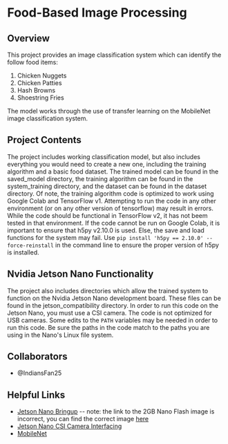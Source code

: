 # Food-Based Image Processing
## Overview
This project provides an image classification system which can identify the follow food items:
  1. Chicken Nuggets
  2. Chicken Patties
  3. Hash Browns
  4. Shoestring Fries

The model works through the use of transfer learning on the MobileNet image classification system.

## Project Contents
The project includes working classification model, but also includes everything you would need to create a new one, including the training algorithm and a basic food dataset. The trained model can be found in the saved_model directory, the training algorithm can be found in the system_training directory, and the dataset can be found in the dataset directory. Of note, the training algorithm code is optimized to work using Google Colab and TensorFlow v1. Attempting to run the code in any other environment (or on any other version of tensorflow) may result in errors. While the code should be functional in TensorFlow v2, it has not beem tested in that environment. If the code cannot be run on Google Colab, it is important to ensure that h5py v2.10.0 is used. Else, the save and load functions for the system may fail. Use ```pip install 'h5py == 2.10.0' --force-reinstall``` in the command line to ensure the proper version of h5py is installed. 

## Nvidia Jetson Nano Functionality
The project also includes directories which allow the trained system to function on the Nvidia Jetson Nano development board. These files can be found in the jetson_compatibility directory. In order to run this code on the Jetson Nano, you must use a CSI camera. The code is not optimized for USB cameras. Some edits to the ```PATH``` variables may be needed in order to run this code. Be sure the paths in the code match to the paths you are using in the Nano's Linux file system.

## Collaborators
* @IndiansFan25

## Helpful Links
* [Jetson Nano Bringup](https://developer.nvidia.com/embedded/learn/get-started-jetson-nano-2gb-devkit) -- note: the link to the 2GB Nano Flash image is incorrect, you can find the correct image [here](https://developer.nvidia.com/embedded/downloads#?search=sd)
* [Jetson Nano CSI Camera Interfacing](https://developer.nvidia.com/embedded/learn/tutorials/first-picture-csi-usb-camera)
* [MobileNet](https://medium.com/@godeep48/an-overview-on-mobilenet-an-efficient-mobile-vision-cnn-f301141db94d)
